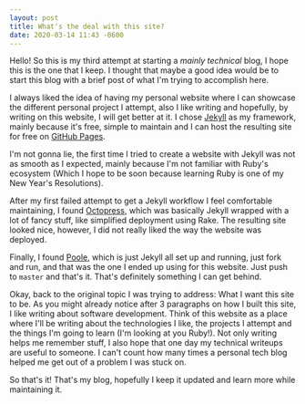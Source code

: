 ```yaml
---
layout: post
title: What's the deal with this site?
date: 2020-03-14 11:43 -0600
---
```


Hello! So this is my third attempt at starting a
*mainly technical* blog, I hope this is the one that I keep.
I thought that maybe a good idea would be 
to start this blog with a brief post of what I'm trying to accomplish
here.

I always liked the idea of having my personal website where I can
showcase the different personal project I attempt, also I like writing
and hopefully, by writing on this website, I will get better at it. I
chose [Jekyll](https://jekyllrb.com/) as my framework, mainly because
it's free, simple to maintain and I can host the resulting site
for free on [GitHub Pages](https://pages.github.com/).

I'm not gonna lie, the first time I tried to create a website
with Jekyll was not as smooth as I expected, mainly because
I'm not familiar with Ruby's ecosystem (Which I hope to be 
soon because learning Ruby is one of my New Year's Resolutions).

After my first failed attempt to get a Jekyll workflow I feel 
comfortable maintaining, I found [Octopress](http://octopress.org/),
which was basically Jekyll wrapped with a lot of fancy stuff, like
simplified deployment using Rake. The resulting site looked nice,
however, I did not really liked the way the website was deployed.

Finally, I found [Poole](https://getpoole.com/), which is just 
Jekyll all set up and running, just fork and run, and that was 
the one I ended up using for this website. Just push to `master` and that's
it. That's definitely something I can get behind.

Okay, back to the original topic I was trying to address: What I want this
site to be. As you might already notice after 3 paragraphs on how I
built this site, I like writing about software development. Think of
this website as a place where I'll be writing about the technologies
I like, the projects I attempt and the things I'm going to learn (I'm
looking at you Ruby!). Not only writing helps me remember stuff,
I also hope that one day my technical writeups are useful to someone. I
can't count how many times a personal tech blog helped me 
get out of a problem I was stuck on.

So that's it! That's my blog, hopefully I keep it updated and learn 
more while maintaining it.
